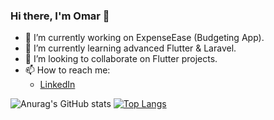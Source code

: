 ### Hi there, I'm Omar 👋

- 🔭 I’m currently working on ExpenseEase (Budgeting App).
- 🌱 I’m currently learning advanced Flutter & Laravel.
- 👯 I’m looking to collaborate on Flutter projects.
- 📫 How to reach me:
   -  [LinkedIn](https://www.linkedin.com/in/omar-zaghlouleh-3275a1211/) 
 


![Anurag's GitHub stats](https://github-readme-stats.vercel.app/api?username=OmarZaghlouleh&show_icons=true&theme=radical)  [![Top Langs](https://github-readme-stats.vercel.app/api/top-langs/?username=OmarZaghlouleh&layout=compact)](https://github.com/anuraghazra/github-readme-stats)



